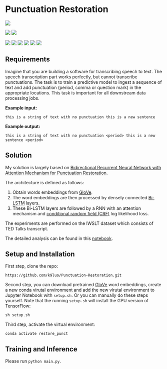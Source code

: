 Punctuation Restoration
====================================================================
![](https://img.shields.io/badge/linux-ubuntu-red.svg)

![](https://img.shields.io/badge/cuda-10.0.130-green.svg)
![](https://img.shields.io/badge/python-3.7.6-green.svg)

![](https://img.shields.io/badge/tensorflow-1.14.0-blue.svg)
![](https://img.shields.io/badge/numpy-1.19.1-blue.svg)
![](https://img.shields.io/badge/ujson-4.0.1-blue.svg)
![](https://img.shields.io/badge/jupyter-1.0.0-blue.svg)
![](https://img.shields.io/badge/pandas-1.1.3-blue.svg)
![](https://img.shields.io/badge/tqdm-4.50.2-blue.svg)

## Requirements

Imagine that you are building a software for transcribing speech to text. The speech transcription part works perfectly, but cannot transcribe punctuations. The task is to train a predictive model to ingest a sequence of text and add punctuation (period, comma or question mark) in the appropriate locations. This task is important for all downstream data processing jobs.

**Example input:**
 
```this is a string of text with no punctuation this is a new sentence```
 
**Example output:**
 
```this is a string of text with no punctuation <period> this is a new sentence <period>```

## Solution

My solution is largely based on [Bidirectional Recurrent Neural Network with Attention Mechanism for Punctuation Restoration](https://www.isca-speech.org/archive/Interspeech_2016/pdfs/1517.PDF).

The architecture is defined as follows:
1. Obtain words embeddings from [GloVe](https://nlp.stanford.edu/projects/glove/).
2. The word embeddings are then processed by densely connected [Bi-LSTM](https://arxiv.org/pdf/1303.5778.pdf) layers.
3. These Bi-LSTM layers are followed by a RNN with an attention mechanism and [conditional random field (CRF)](https://repository.upenn.edu/cgi/viewcontent.cgi?article=1162&context=cis_papers) log likelihood loss.

The experiments are performed on the IWSLT dataset which consists of TED Talks transcript.

The detailed analysis can be found in this [notebook](https://github.com/k9luo/Punctuation-Restoration/blob/main/main.ipynb).

## Setup and Installation

First step, clone the repo:

```https://github.com/k9luo/Punctuation-Restoration.git```

Second step, you can download pretrained [GloVe](https://nlp.stanford.edu/projects/glove/) word embeddings, create a new conda virutal environment and add the new virutal environment to Jupyter Notebook with `setup.sh`. Or you can manually do these steps yourself. Note that the running `setup.sh` will install the GPU version of TensorFlow:

```sh setup.sh```

Third step, activate the virtual environment:

```conda activate restore_punct```

## Training and Inference

Please run `python main.py`.
